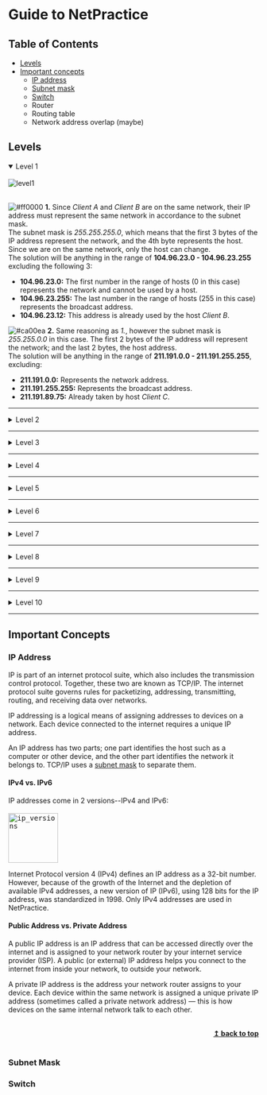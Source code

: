 <div id="top"></div>

Guide to NetPractice
====================

## Table of Contents
- [Levels](#levels)
- [Important concepts](#important-concepts)
  - [IP address](#ip-address)
  - [Subnet mask](#subnet-mask)
  - [Switch](#switch)
  - Router
  - Routing table
  - Network address overlap (maybe)
 

## Levels
<details open>
  <summary>Level 1</summary>
  <br>
  <img src="https://github.com/LPaube/42_NetPractice/blob/main/img/level1_paint.png?raw=true" alt="level1">  
  <br>
  <br>

![#ff0000](https://via.placeholder.com/15/ff0000/000000?text=+)
**1.** Since *Client A* and *Client B* are on the same network, their IP address must represent the same network in accordance to the subnet mask.
<br>
The subnet mask is *255.255.255.0*, which means that the first 3 bytes of the IP address represent the network, and the 4th byte represents the host. Since we are on the same network, only the host can change. 
<br>
The solution will be anything in the range of **104.96.23.0 - 104.96.23.255** excluding the following 3:
* **104.96.23.0:** The first number in the range of hosts (0 in this case) represents the network and cannot be used by a host.
* **104.96.23.255:** The last number in the range of hosts (255 in this case) represents the broadcast address.
* **104.96.23.12:** This address is already used by the host *Client B*.

![#ca00ea](https://via.placeholder.com/15/ca00ea/000000?text=+)
**2.** Same reasoning as *1.*, however the subnet mask is *255.255.0.0* in this case. The first 2 bytes of the IP address will represent the network; and the last 2 bytes, the host address.
<br>
The solution will be anything in the range of **211.191.0.0 - 211.191.255.255**, excluding:
* **211.191.0.0:** Represents the network address.
* **211.191.255.255:** Represents the broadcast address.
* **211.191.89.75:** Already taken by host *Client C*.

</details>

---

<details>
  <summary>Level 2</summary>
  <br>
  <img src="https://github.com/LPaube/42_NetPractice/blob/main/img/level2_paint.png?raw=true" alt="level2">
  <br>
  <br>

![#ff0000](https://via.placeholder.com/15/ff0000/000000?text=+)
**1.** Since *Client B* is on the same private network as *Client A*, they should have the exact same subnet mask.
<br>
The solution can only be **255.255.255.224**.

![#ff0000](https://via.placeholder.com/15/ff0000/000000?text=+)
**2.** To understand the subnet mask of *255.255.255.224*, let's look at it in binary form, along with the IP *192.168.20.222* of *Client B*:

<center>

```
MASK: 11111111.11111111.11111111.11100000
IP:   11000000.10101000.00010100.11011101
```
</center>
As we can see, the first 27 bits represent the IP address, while only the last 5 bits represent the host address.
<br>
All these 27 bits representing the network must stay the same in the IP addresses of hosts on the same network. To get the answer, we can only change the last 5 bits.
<br>
<br>
The answer is in the range of:

```
BIN:  11000000.10101000.00010100.11000000 - 11000000.10101000.00010100.11011111
or
DEC:  192.168.20.192 - 192.168.20.223
```
Excluding:
<br>
* **11000000.10101000.00010100.11000000:** Represents the network address (notice all 0 in the last 5 bits).
* **11000000.10101000.00010100.11011111:** Represents the broadcast address (notice all 1 in the last 5 bits).
* **11000000.10101000.00010100.11011110:** *Client B* already has that address.

![#ca00ea](https://via.placeholder.com/15/ca00ea/000000?text=+)
**3.** Here we are introduced to the slash "/" notation for the subnet mask on *Interface D1*. A subnet mask of */30* means that the first 30 bits of the IP address represent the network address, and the remaining 2 bits represent the host address:
<center>

```
Mask /30: 11111111.11111111.11111111.11111100
```
</center>

We can see that this binary number corresponds to the decimal *255.255.255.252*, therefore it is identical to the mask found on *Interface C1*.
<br>
<br>
The answers can then be any addresses, as long as they meet the following conditions:
* The network address (first 30 bits) must be identical for *Client D* and *Client C*.
* The host bits (last 2 bits) cannot be all 1, nor all 0.
* *Client D* and *Client C* do not have identical IP addresses.
</details>

---

<details>
  <summary>Level 3</summary>
  <br>
  <img src="https://github.com/LPaube/42_NetPractice/blob/main/img/level3_paint.png?raw=true" alt="level3">
  <br>
  <br>

  This exercise introduces the use of the **switch** (*Switch S* in this example). The switch links multiple hosts of the same network together.
  <br>
  <br>

  ![#ff0000](https://via.placeholder.com/15/ff0000/000000?text=+)
  **1.** *Client A*, *Client B*, and *Client C* are all on the same network. Therefore, they must all have the same subnet mask. Since *Client C* already has the mask *255.255.255.128*, the mask for *Interface B1* and for *Interface A1* will also be *255.255.255.128* (or in slash notation: */25*).
  <br>
  <br>
  The IP address of *Interface B1* and *Interface C1* must be on the same network range as the IP of *Client A*. This range is:
  <center>

  ```
  104.198.241.0 - 104.198.241.128 
  ```
  </center>
  Excluding of course the network address and the broadcast address.
</details>

---

<details>
  <summary>Level 4</summary>
  <br>
  <img src="https://github.com/LPaube/42_NetPractice/blob/main/img/level4_paint.png?raw=true" alt="level4">
  <br>
  <br>

  This exercise introduces the **router**. The router is used to link multiple networks together. It does so with the use of multiple interfaces (*Interface R1*, *Interface R2*, and *Interface R3* in this example).
  <br>
  <br>

  ![#ff0000](https://via.placeholder.com/15/ff0000/000000?text=+)
  **1.** Since none of the masks on *Interface B1*, *Interface A1*, and *Interface R1* are entered, we are free to chose our own subnet mask. A mask of **/24** is ideal as it leaves us with the entire 4th byte for the host address, and does not require binary calculations to find the range of possible host addresses.
  <br>
  <br>
  The IP address of *Interface B1* and *Interface R1* must have the same network address as the IP address of *Interface A1*. With a subnet of */24*, the possible range is:
  <center>

  ```
  85.17.5.0 - 85.17.5.255
  ```
  </center>
  Excluding the network address and the broadcast address.
  <br>
  <br>

  Note that we did not interact with the router *Interface R2* and *Interface R3*, since none of our communications had to reach these sides of the router.
</details>

---

<details>
  <summary>Level 5</summary>
  <br>
  <img src="https://github.com/LPaube/42_NetPractice/blob/main/img/level5_paint.png?raw=true" alt="level5">
  <br>
  <br>

  This level introduces **routes**. A route contains 2 fields, the first one is the **destination** of outbound packets, the second one is the **next hop** of the packets.
  <br>
  The **destination** *default* is equivalent to *0.0.0.0/0*, which will send the packets undiscriminately to the first network address it encounters. A destination address of *122.3.5.3/24* would send the packets to the network *122.3.5.0*.
  <br>
  The **next hop** is the IP address of the next  router (or internet) interface to which the interface of the current machine must send its packets. 
  <br>
  <br>

  ![#ff0000](https://via.placeholder.com/15/ff0000/000000?text=+)
  **1.** *Client A* only has 1 route through which it can send its packets. There is no use specifying a numbered destination. The destination *default* will send the packets to the only path available.
  <br>
  <br>
  The next hop address must be the IP address of the next router's interface on the packets' way. The next interface is *Interface R1*, with the IP address of *54.117.30.126*. Note that the next interface is not *Interface A1*, since this is the sender's own interface.
</details>

---

<details>
  <summary>Level 6</summary>
  <br>
  <img src="https://github.com/LPaube/42_NetPractice/blob/main/img/level6_paint.png?raw=true" alt="level6">
  <br>
  <br>

  This level introduces the **internet**. The internet behaves like a router. However, if an interface is connected directly or indirectly to the internet, it **cannot** have an IP address in the following reserved private IP ranges:


  ```
  192.168.0.0 - 192.168.255.255 (65,536 IP addresses)
  172.16.0.0 - 172.31.255.255   (1,048,576 IP addresses)
  10.0.0.0 - 10.255.255.255     (16,777,216 IP addresses)
  ```
  ![#ff0000](https://via.placeholder.com/15/ff0000/000000?text=+)
  **1.** The **next hop** of the internet is already entered, and matches the IP address of the *Interface R2*. Therefore we only need to bother with the destination of the internet.
  <br>
  <br>
  The internet must send its packets to *Client A*. To do so, the internet's destination must match the network address of *Client A*. Let's find the network address of *Client A*:
  <br>
  *Client A*'s mask is *255.255.255.128*, which is equivalent to */25*. This means that the first 25 bits of its IP address is its network address. We know then that the first 3 bytes (24 bits) of its IP address makes part of its network address:
  <center>

  ```
  40.178.145.?
  ```
  </center>

  We now only need to find out if the 25th bit is a 1 or a 0.
  <br>
  If we convert the number 227 to binary, we get ``11100011``. The first digit, which corresponds to the 25th bit, is a 1. Since only the 25th bit is part of the network address and not the remaining 7 bits, we get ``10000000`` for the last byte of the network address, which is 128 in decimal.
  <br>
  <br>
  The full network address is:
  <center>

  ```
  40.178.145.128
  ```
  </center>

  With a range of *40.178.145.129 - 40.178.145.254* for its host addresses.
  <br>
  <br>
  We can now put this address of **40.178.145.128** in the Internet destination. The **/25** following the destination address represents the mask applied to its address.
  <br>
  <br>
  A destination of *40.178.145.227/25* is equivalent to the destination address *40.178.145.128/25*, since the mask of */25* will turn all the bits after the 25th to 0 to get the destination's network address.
</details>

---

<details>
  <summary>Level 7</summary>
  <br>
  <img src="https://github.com/LPaube/42_NetPractice/blob/main/img/level7_paint.png?raw=true" alt="level7">
  <br>
  <br>

  This level introduces the concept of **overlaps**. The range of IP addresses of a network must not overlap the range of IP addresses of a separate network. Networks are separated by routers.
  <br>
  <br>

  ![#ff0000](https://via.placeholder.com/15/ff0000/000000?text=+)
  **1.** We have 3 separate networks:
  <br>

  1. Between *Client A* and *Router R1*.
  2. Between *Router R1* and *Router R2*.
  3. Between *Router R2* and *Client C*.

  For *Interface A1*, we cannot chose our IP address freely since the IP of *Interface R11* is already entered. Also, if we give it a mask of */24*, the IP addresses range will overlap with the range of *Interface R12*, which is already entered. They would both be in the range of *93.198.14.0 - 93.198.14.255*.
  <br>
  <br>
  Since we need addresses for 3 separate networks, it is convenient to split the last bytes of the address in 4 or more addresses ranges. We do this by using the mask of */26* or higher. The mask of */28* for example will give us 16 ranges, from which we use the following 3:
  ```
  93.198.14.1 - 93.198.14.14    (Client A to Router R1)
  93.198.14.65 - 93.198.14.78   (Router R1 to Router R2)
  93.198.14.241 - 93.198.14.254 (Router R2 to Client C)
  ```

  To calculate the possible ranges of a mask:
  <br>
  https://www.calculator.net/ip-subnet-calculator.html?cclass=any&csubnet=28&cip=93.198.14.2&ctype=ipv4&printit=0&x=97&y=13
</details>

---

<details>
  <summary>Level 8</summary>
  <br>
  <img src="https://github.com/LPaube/42_NetPractice/blob/main/img/level8_paint.png?raw=true" alt="level8">
  <br>
  <br>

  ![#ff0000](https://via.placeholder.com/15/ff0000/000000?text=+)
  **1.** The hosts *Client C* and *Client D* will send packets to the internet, then the internet will respond by sending packets all the way back to the initial sender. To send these packets, the internet uses the destination *49.175.13.0/26* to send the packets to the networks in the range of ``49.175.13.0 - 49.175.13.63``.
  <br>
  <br>
  All the receiving networks must be in this range, without overlapping each other.
  <br>
  <br>

  ![#ff0000](https://via.placeholder.com/15/ff0000/000000?text=+)
  **2.** On *Interface R23* and *Interface R22* we use the mask *255.255.255.240* (or */28*), to conveniently split the range of */26* from the destination address, into 4 separate ranges. This separation of 4 is necessary since we have the following 3 networks that must not overlap:
  <br>

  1. *Router R1* to *Router R2*.
  2. *Router R2* to *Client C*.
  3. *Router R2* to *Client D*.

  Each of these networks can then be attributed one of the following IP range with a mask of */28*:
  ```
  49.175.13.0 - 49.175.13.15
  49.175.13.16 - 49.175.13.31
  49.175.13.32 - 49.175.13.47
  49.175.13.48 - 49.175.13.63
  ```
  Note that the network address (first) and the broadcast address (last) must be excluded from each range.
  <br>
  <br>

![#ff0000](https://via.placeholder.com/15/ff0000/000000?text=+)
**3.** The destination and next hop for the internet is already entered. We only need to enter the next hop for the *Router R2*, which is the IP on the *Interface R21*.
</details>

---

<details>
  <summary>Level 9</summary>
  <br>
  <img src="https://github.com/LPaube/42_NetPractice/blob/main/img/level9_paint.png?raw=true" alt="level9">
  <br>
  <br>

  This level is quite straight-forward since the internet does not initially send its packets to a specific network. Therefore, the separate networks do not need to share a common address range. I would suggest to simply follow the 6 goals of the level one by one until the level is completed.
  <br>
  <br>
  Remember not to use the network addresses from the reserved private IP ranges.
  <br>
  <br>

  ![#ff0000](https://via.placeholder.com/15/ff0000/000000?text=+)
  **1.** **Goal 3** states that we must connect *meson* with the *internet*. The *internet* will then have to respond to *meson*, so we enter *meson's* network address in the *internet's* destination.
  <br>
  <br>
  **Goal 6** states that we must connect *cation* with the *internet*, so we enter *cation's* network address in the *internet's* destination.
  <br>
  <br>
  It is normal to have an empty field for the 3rd destination of the *internet*, and in *Router R1's* destination. Not all fields of the routing tables need to be filled.
</details>

---

<details>
  <summary>Level 10</summary>
  <br>
  <img src="https://github.com/LPaube/42_NetPractice/blob/main/img/level10_paint.png?raw=true" alt="level10">
  <br>
  <br>

  In this level, there are 4 different networks:
  <br>

  1. *Router R1* to *Switch S1*
  2. *Router R1* to *Router R2*
  3. *Router R2* to *Client H4*
  4. *Router R2* to *Client H3*
  <br>

  ![#ff0000](https://via.placeholder.com/15/ff0000/000000?text=+)
  **1.** The internet must be able to send its packets to all the hosts, so its destination must cover the range of networks of all the hosts.
  <br>
  <br>
  *Interface R11* and *Interface R13* already have an IP adress entered. This IP address only differs in its last byte. *Interface R11* has for last byte **1**, and *Interface R13* has for last byte **254**. To cover this wide range to IP addresses, we take a mask of **/24** for the *internet's* destination. This destination will cover a range of ``70.101.30.0 - 70.101.30.255``.
  <br>
  <br>

  ![#ff0000](https://via.placeholder.com/15/ff0000/000000?text=+)
  **2.** When chosing the IP addresses, we must make sure of 2 things:
  <br>

  1. The IP address is covered by the *internet* destination.
  2. The IP addresses range of the various networks do not overlap.
  <br>
  
  With the IP addresses already entered (greyed out), let's examine the ranges covered by the various networks:
  <br>

  1. *Router R1* to *Switch S1* - Covers the range **70.101.30.0 - 70.101.30.127** (mask /25).
  2. *Router R2* to *Client H4* - Covers the range **70.101.30.128 - 70.101.30.191** (mask /26).
  3. *Router R1* to *Router R2* - Covers the range **70.101.30.252 - 70.101.30.255** (mask /30).
  4. *Router R2* to *Client H3* - ??? (mask ???).

  The only IP addresses left for the network "Router R2 to Client H3" are **70.101.30.192 - 70.101.30.251**. We can pick any mask that will let us take 2 IP addresses from that range to put in *Interface R22* and *Interface R31*.
</details>

---

## Important Concepts

### IP Address

IP is part of an internet protocol suite, which also includes the transmission control protocol. Together, these two are known as TCP/IP. The internet protocol suite governs rules for packetizing, addressing, transmitting, routing, and receiving data over networks.

IP addressing is a logical means of assigning addresses to devices on a network. Each device connected to the internet requires a unique IP address.

An IP address has two parts; one part identifies the host such as a computer or other device, and the other part identifies the network it belongs to. TCP/IP uses a [subnet mask](#subnet-mask) to separate them.

#### IPv4 vs. IPv6
IP addresses come in 2 versions--IPv4 and IPv6:
<br>
<br>
<kbd><img src="https://github.com/lpaube/NetPractice/blob/main/img/ip_version.png?raw=true" height=100 alt="ip_versions"></kbd>
<br>

Internet Protocol version 4 (IPv4) defines an IP address as a 32-bit number. However, because of the growth of the Internet and the depletion of available IPv4 addresses, a new version of IP (IPv6), using 128 bits for the IP address, was standardized in 1998. Only IPv4 addresses are used in NetPractice.

#### Public Address vs. Private Address
A public IP address is an IP address that can be accessed directly over the internet and is assigned to your network router by your internet service provider (ISP). A public (or external) IP address helps you connect to the internet from inside your network, to outside your network.

A private IP address is the address your network router assigns to your device. Each device within the same network is assigned a unique private IP address (sometimes called a private network address) — this is how devices on the same internal network talk to each other.

</br>
<div align="right">
  <b><a href="#top">↥ back to top</a></b>
</div>
</br>

### Subnet Mask

### Switch